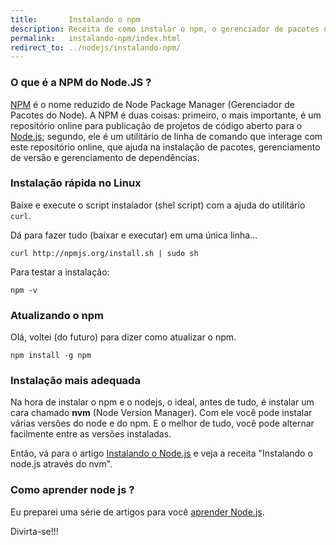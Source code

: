 ```yaml
---
title:       Instalando o npm
description: Receita de como instalar o npm, o gerenciador de pacotes do Node.js.
permalink:   instalando-npm/index.html
redirect_to: ../nodejs/instalando-npm/
---
```


### O que é a NPM do Node.JS ?

[NPM](http://nodebr.com/o-que-e-a-npm-do-nodejs/) é o nome reduzido de Node Package Manager (Gerenciador
de Pacotes do Node). A NPM é duas coisas: primeiro, o mais importante, é um repositório online para publicação de projetos
de código aberto para o [Node.js](/javascript/nodejs/); segundo, ele é um utilitário de linha de comando que interage
com este repositório online, que ajuda na instalação de pacotes, gerenciamento de versão e gerenciamento de dependências.


### Instalação rápida no Linux

Baixe e execute o script instalador (shel script) com a ajuda do utilitário `curl`.

Dá para fazer tudo (baixar e executar) em uma única linha...

    curl http://npmjs.org/install.sh | sudo sh


Para testar a instalação:

    npm -v


### Atualizando o npm

Olá, voltei (do futuro) para dizer como atualizar o npm.

    npm install -g npm


### Instalação mais adequada

Na hora de instalar o npm e o nodejs, o ideal, antes de tudo, é instalar um cara chamado __nvm__ (Node Version Manager).
Com ele você pode instalar várias versões do node e do npm. E o melhor de tudo, você pode alternar facilmente entre as
versões instaladas.

Então, vá para o artigo [Instalando o Node.js](/linux/instalando-nodejs/) e veja  a receita "Instalando o node.js através do nvm".


### Como aprender node js ?

Eu preparei uma série de artigos para você [aprender Node.js](/javascript/nodejs/).

Divirta-se!!!

